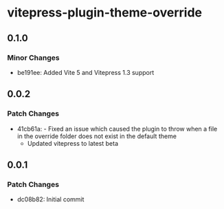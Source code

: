 # vitepress-plugin-theme-override

## 0.1.0

### Minor Changes

- be191ee: Added Vite 5 and Vitepress 1.3 support

## 0.0.2

### Patch Changes

- 41cb61a: - Fixed an issue which caused the plugin to throw when a file in the override folder does
  not exist in the default theme
  - Updated vitepress to latest beta

## 0.0.1

### Patch Changes

- dc08b82: Initial commit

